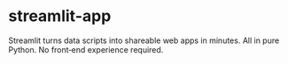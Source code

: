 # streamlit-app

Streamlit turns data scripts into shareable web apps in minutes. All in pure Python. No front‑end experience required.
